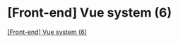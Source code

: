 # [Front-end] Vue system (6)
[[Front-end] Vue system (6)](https://aiwithcloud.com/2022/09/19/front_end_vue_system_6/)